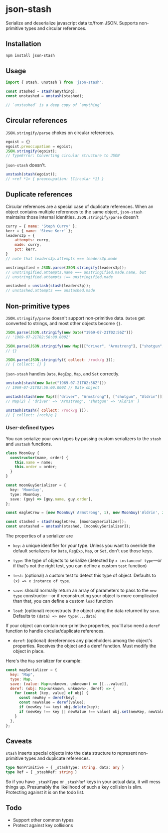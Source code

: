 # json-stash

Serialize and deserialize javascript data to/from JSON. Supports non-primitive types and circular references.

## Installation

```bash
npm install json-stash
```

## Usage

```javascript
import { stash, unstash } from 'json-stash';

const stashed = stash(anything);
const unstashed = unstash(stashed);

// `unstashed` is a deep copy of `anything`
```

## Circular references

`JSON.stringify/parse` chokes on circular references.

```javascript
egoist = {}
egoist.preoccupation = egoist;
JSON.stringify(egoist);
// TypeError: Converting circular structure to JSON
```

`json-stash` doesn't.

```javascript
unstash(stash(egoist));
// <ref *1> { preoccupation: [Circular *1] }
```

## Duplicate references

Circular references are a special case of duplicate references. 
When an object contains multiple references to the same object, `json-stash`
maintains those internal identities. `JSON.stringify/parse` doesn't

```javascript
curry = { name: 'Steph Curry' };
kerr = { name: 'Steve Kerr' };
leaders3p = {
    attempts: curry,
    made: curry,
    pct: kerr,
}
// note that leaders3p.attempts === leaders3p.made

unstringified = JSON.parse(JSON.stringify(leaders3p));
// unstringified.attempts.name === unstringified.made.name, but
// unstringified.attempts !== unstringified.made

unstashed = unstash(stash(leaders3p));
// unstashed.attempts === unstashed.made
```

## Non-primitive types

`JSON.stringify/parse` doesn't support non-primitive data. `Date`s get converted to strings, and most other objects become `{}`.

```javascript
JSON.parse(JSON.stringify(new Date("1969-07-21T02:56Z")))
// '1969-07-21T02:56:00.000Z'

JSON.parse(JSON.stringify(new Map([["driver", "Armstrong"], ["shotgun", "Aldrin"]])))
// {}

JSON.parse(JSON.stringify({ collect: /rock/g }));
// { collect: {} }
```

`json-stash` handles `Date`, `RegExp`, `Map`, and `Set` correctly.

```javascript
unstash(stash(new Date("1969-07-21T02:56Z")))
// 1969-07-21T02:56:00.000Z // Date object

unstash(stash(new Map([["driver", "Armstrong"], ["shotgun", "Aldrin"]])))
// Map(2) { 'driver' => 'Armstrong', 'shotgun' => 'Aldrin' }

unstash(stash({ collect: /rock/g }));
// { collect: /rock/g }
```

### User-defined types

You can serialize your own types by passing custom serializers
to the `stash` and `unstash` functions.

```typescript
class MoonGuy {
  constructor(name, order) {
    this.name = name;
    this.order = order;
  }
}

const moonGuySerializer = {
  key: 'MoonGuy',
  type: MoonGuy,
  save: (guy) => [guy.name, guy.order],
};

const eagleCrew = [new MoonGuy('Armstrong', 1), new MoonGuy('Aldrin', 2)];

const stashed = stash(eagleCrew, [moonGuySerializer]);
const unstashed = unstash(stashed, [moonGuySerializer]);
```

The properties of a serializer are

- `key`: a unique identifier for your type. Unless you want to override
the default serializers for `Date`, `RegExp`, `Map`, or `Set`, don't use those keys.

- `type`: the type of objects to serialize (detected by `x instanceof type`—or if that's not the right test, 
you can define a custom `test` function)

- `test`: (optional) a custom test to detect this type of object. Defaults to `(x) => x instance of type`.

- `save`: should normally return an array of parameters to pass to the `new type` constructor—or 
if reconstructing your object is more complicated than that, you can define a custom `load` function

- `load`: (optional) reconstructs the object using the data returned by `save`. 
Defaults to `(data) => new type(...data)`

If your object can contain non-primitive properties, you'll also need a `deref` function 
to handle circular/duplicate references.

- `deref`: (optional) dereferences any placeholders among the object's properties. 
Receives the object and a deref function. Must modify the object in place.

Here's the `Map` serializer for example:

```javascript
const mapSerializer = {
  key: "Map",
  type: Map, 
  save: (value: Map<unknown, unknown>) => [[...value]],
  deref: (obj: Map<unknown, unknown>, deref) => {
    for (const [key, value] of obj) {
      const newKey = deref(key);
      const newValue = deref(value);
      if (newKey !== key) obj.delete(key);
      if (newKey !== key || newValue !== value) obj.set(newKey, newValue);
    }
  },
};
```

## Caveats

`stash` inserts special objects into the data structure to represent non-primitive types and duplicate references.

```typescript
type NonPrimitive = { _stashType: string, data: any }
type Ref = { _stashRef: string }
```

So if you have `_stashType` or `_stashRef` keys in your actual data, it will mess things up. 
Presumably the likelihood of such a key collision is slim. Protecting against it is on the todo list.

## Todo

- Support other common types
- Protect against key collisions

